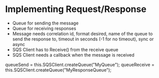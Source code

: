# Implementing Request/Response

* Queue for sending the message
* Queue for receiving responses
* Message needs correlation id, format desired, name of the queue to send the response to, timeout in seconds (-1 for no timeout), sync or async
* SQS Client has to Receive() from the receive queue
* SQS Client needs a callback when the message is received

queueSend    = this.SQSClient.createQueue("MyQueue");
queueReceive = this.SQSClient.createQueue("MyResponseQueue");
